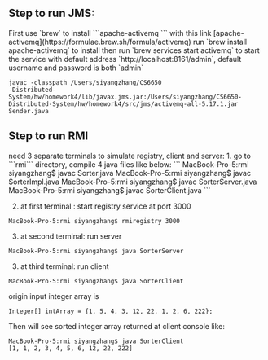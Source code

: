 <h2>Step to run JMS:</h2>
First use `brew` to install ```apache-activemq ```  with this link [apache-activemq](https://formulae.brew.sh/formula/activemq)    
run `brew install apache-activemq` to install        
then run `brew services start activemq` to start the service with default address `http://localhost:8161/admin`,     
default username and password is both `admin`

```
javac -classpath /Users/siyangzhang/CS6650
-Distributed-System/hw/homework4/lib/javax.jms.jar:/Users/siyangzhang/CS6650-Distributed-System/hw/homework4/src/jms/activemq-all-5.17.1.jar Sender.java
```

<h2>Step to run RMI</h2> 
need 3 separate terminals to simulate registry, client and server:
1. go to ```rmi``` directory, compile 4 java files like below: 
```
MacBook-Pro-5:rmi siyangzhang$ javac Sorter.java 
MacBook-Pro-5:rmi siyangzhang$ javac SorterImpl.java 
MacBook-Pro-5:rmi siyangzhang$ javac SorterServer.java 
MacBook-Pro-5:rmi siyangzhang$ javac SorterClient.java 
```

2. at first terminal : start registry service at port 3000
```
MacBook-Pro-5:rmi siyangzhang$ rmiregistry 3000
```

3. at second terminal: run server
```
MacBook-Pro-5:rmi siyangzhang$ java SorterServer
```

3. at third terminal: run client
```
MacBook-Pro-5:rmi siyangzhang$ java SorterClient
```
origin input integer array is 
```
Integer[] intArray = {1, 5, 4, 3, 12, 22, 1, 2, 6, 222};
```
Then will see sorted integer array returned at client console like: 
```
MacBook-Pro-5:rmi siyangzhang$ java SorterClient
[1, 1, 2, 3, 4, 5, 6, 12, 22, 222]
```